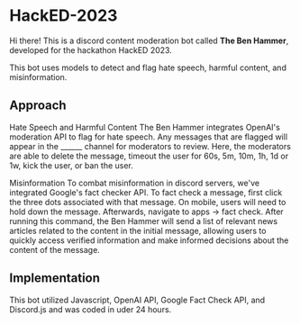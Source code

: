 # HackED-2023
Hi there! This is a discord content moderation bot called **The Ben Hammer**, developed for the hackathon HackED 2023. 

This bot uses models to detect and flag hate speech, harmful content, and misinformation.

## Approach
Hate Speech and Harmful Content
The Ben Hammer integrates OpenAI's moderation API to flag for hate speech. Any messages that are flagged will appear in the ______ channel for moderators to review. Here, the moderators are able to delete the message, timeout the user for 60s, 5m, 10m, 1h, 1d or 1w, kick the user, or ban the user. 

Misinformation
To combat misinformation in discord servers, we've integrated Google's fact checker API. To fact check a message, first click the three dots associated with that message. On mobile, users will need to hold down the message. Afterwards, navigate to apps -> fact check. After running this command, the Ben Hammer will send a list of relevant news articles related to the content in the initial message, allowing users to quickly access verified information and make informed decisions about the content of the message.

## Implementation
This bot utilized Javascript, OpenAI API, Google Fact Check API, and Discord.js and was coded in uder 24 hours.
